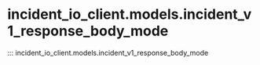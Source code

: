 # incident_io_client.models.incident_v1_response_body_mode

::: incident_io_client.models.incident_v1_response_body_mode
